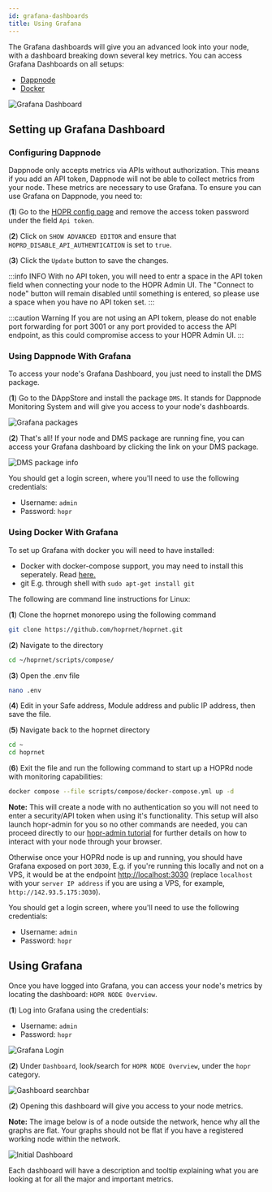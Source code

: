 ```yaml
---
id: grafana-dashboards
title: Using Grafana
---
```


The Grafana dashboards will give you an advanced look into your node, with a dashboard breaking down several key metrics. You can access Grafana Dashboards on all setups:

- [Dappnode](./grafana-dashboards.md#dappnode)
- [Docker](./grafana-dashboards.md#docker)

![Grafana Dashboard](/img/node/Grafana-Dashboard.png)

## Setting up Grafana Dashboard

### Configuring Dappnode

Dappnode only accepts metrics via APIs without authorization. This means if you add an API token, Dappnode will not be able to collect metrics from your node. These metrics are necessary to use Grafana. To ensure you can use Grafana on Dappnode, you need to:

(**1**) Go to the [HOPR config page](http://my.dappnode/packages/my/hopr.public.dappnode.eth/config) and remove the access token password under the field `Api token`.

(**2**) Click on `SHOW ADVANCED EDITOR` and ensure that `HOPRD_DISABLE_API_AUTHENTICATION` is set to `true`.

(**3**) Click the `Update` button to save the changes.

:::info INFO
With no API token, you will need to entr a space in the API token field when connecting your node to the HOPR Admin UI. The "Connect to node" button will remain disabled until something is entered, so please use a space when you have no API token set.
:::

:::caution Warning
If you are not using an API tokem, please do not enable port forwarding for port 3001 or any port provided to access the API endpoint, as this could compromise access to your HOPR Admin UI.
:::

### Using Dappnode With Grafana

To access your node's Grafana Dashboard, you just need to install the DMS package.

(**1**) Go to the DAppStore and install the package `DMS`. It stands for Dappnode Monitoring System and will give you access to your node's dashboards.

![Grafana packages](/img/node/Grafana-packages-edited.jpg)

(**2**) That's all! If your node and DMS package are running fine, you can access your Grafana dashboard by clicking the link on your DMS package.

![DMS package info](/img/node/Grafana-info-edited.jpg)

You should get a login screen, where you'll need to use the following credentials:

- Username: `admin`
- Password: `hopr`

### Using Docker With Grafana

To set up Grafana with docker you will need to have installed:

- Docker with docker-compose support, you may need to install this seperately. Read [here.](https://docs.docker.com/compose/install/)
- git E.g. through shell with `sudo apt-get install git`

The following are command line instructions for Linux:

(**1**) Clone the hoprnet monorepo using the following command

```bash
git clone https://github.com/hoprnet/hoprnet.git
```

(**2**) Navigate to the directory 

```bash
cd ~/hoprnet/scripts/compose/
```

(**3**) Open the .env file

```bash
nano .env
```

(**4**) Edit in your Safe address, Module address and public IP address, then save the file.

(**5**) Navigate back to the hoprnet directory

```bash
cd ~
cd hoprnet
```

(**6**) Exit the file and run the following command to start up a HOPRd node with monitoring capabilities:

```bash
docker compose --file scripts/compose/docker-compose.yml up -d
```

**Note:** This will create a node with no authentication so you will not need to enter a security/API token when using it's functionality. This setup will also launch hopr-admin for you so no other commands are needed, you can proceed directly to our [hopr-admin tutorial](./using-hopr-admin.md) for further details on how to interact with your node through your browser.

Otherwise once your HOPRd node is up and running, you should have Grafana exposed on port `3030`, E.g. if you're running this locally and not on a VPS, it would be at the endpoint [http://localhost:3030](http://localhost:3030) (replace `localhost` with your `server IP address` if you are using a VPS, for example, `http://142.93.5.175:3030`).

You should get a login screen, where you'll need to use the following credentials:

- Username: `admin`
- Password: `hopr`

## Using Grafana

Once you have logged into Grafana, you can access your node's metrics by locating the dashboard: `HOPR NODE Overview`.

(**1**) Log into Grafana using the credentials:

- Username: `admin`
- Password: `hopr`

![Grafana Login](/img/node/Grafana-login.png)

(**2**) Under `Dashboard`, look/search for `HOPR NODE Overview`, under the `hopr` category.

![Gashboard searchbar](/img/node/Grafana-dashboard-searchbar.png)

(**2**) Opening this dashboard will give you access to your node metrics.

**Note:** The image below is of a node outside the network, hence why all the graphs are flat. Your graphs should not be flat if you have a registered working node within the network.

![Initial Dashboard](/img/node/Grafana-initial-dashboard.png)

Each dashboard will have a description and tooltip explaining what you are looking at for all the major and important metrics. 